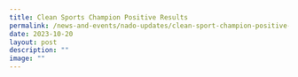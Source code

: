 ```yaml
---
title: Clean Sports Champion Positive Results
permalink: /news-and-events/nado-updates/clean-sport-champion-positive-results/
date: 2023-10-20
layout: post
description: ""
image: ""
---
```

